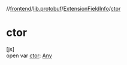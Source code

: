 //[frontend](../../../index.md)/[lib.protobuf](../index.md)/[ExtensionFieldInfo](index.md)/[ctor](ctor.md)

# ctor

[js]\
open var [ctor](ctor.md): [Any](https://kotlinlang.org/api/latest/jvm/stdlib/kotlin/-any/index.html)
